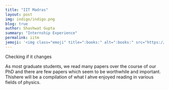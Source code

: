 ```yaml
---
title: "IIT Madras"
layout: post
img: indigo/indigo.png
blog: true
author: Shashwat Gupta
summary: "Internship Experience"
permalink: iitm
jemoji: '<img class="emoji" title=":books:" alt=":books:" src="https://assets.github.com/images/icons/emoji/unicode/1f4da.png" height="20" width="20" align="absmiddle">'
---
```

Checking if it changes

<p>As most graduate students, we read many papers over the course of our PhD and there are few papers which seem to be worthwhile and important. Thishere will be a compilation of what I ahve enjoyed reading in various fields of physics. 
</p>


